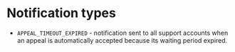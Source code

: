 # Notification types

- `APPEAL_TIMEOUT_EXPIRED` - notification sent to all support accounts when an appeal is automatically accepted because its waiting period expired.
